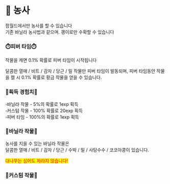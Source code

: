 # 🌾 농사

팜월드에서만 농사를 할 수 있습니다\
기존 바닐라 농사법과 같으며. 괭이로만 수확할 수 있습니다

### ⏱️**피버 타임**⏱️

작물을 캐면 0.1% 확률로 피버 타임이 시작됩니다

달콤한 열매 / 비트 / 감자 / 당근 / 밀 작물만 피버 타임이 발동되며, 피버 타임동안 작물을 캘 시 0.1% 확률로 황금 작물을 얻을 수 있습니다.



### 🌟획득 **경험치**🌟

▫️바닐라 작물 -  5%의 확률로 1exp 획득 \
▫️커스텀 작물 - 100% 확률로 20exp 획득\
▫️피버 타임 - 100%의 확률로 1exp 획득



### 🥕**바닐라 작물**🥕

농사를 지을 수 있는 바닐라 작물은\
달콤한 열매 / 비트 / 감자 / 당근 / 수박 / 밀 / 사탕수수 / 코코아콩이 있습니다.

<mark style="color:red;">대나무는 심어도 자라지 않습니다!</mark>



### 🍑**커스텀 작물**🍑


